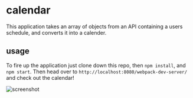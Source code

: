 # calendar

This application takes an array of objects from an API containing a users schedule, and converts it into a calender.

## usage

To fire up the application just clone down this repo, then `npm install`, and `npm start`. Then head over to `http://localhost:8080/webpack-dev-server/` and check out the calendar! 

![screenshot](http://i.imgur.com/I2IogJm.png)
